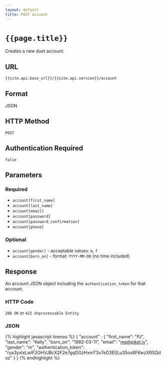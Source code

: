 ```yaml
---
layout: default
title: POST account
---
```

# `{{page.title}}`

Creates a new duet account.

## URL

`{{site.api.base_url}}/{{site.api.version}}/account`

## Format

JSON

## HTTP Method

`POST`

## Authentication Required

`false`
## Parameters

### Required

* `account[first_name]`
* `account[last_name]`
* `account[email]`
* `account[password]`
* `account[password_confirmation]`
* `account[phone]`

### Optional

* `account[gender]` - acceptable values: `m`, `f`
* `account[born_on]` - format: `YYYY-MM-DD` (no time included)

## Response

An account JSON object including the `authentication_token` for that account.

### HTTP Code

`200 OK` or `422 Unprocessable Entity`

### JSON

{% highlight javascript linenos %}
{
    "account" : {
      "first_name": "PJ",
      "last_name": "Kelly",
      "born_on": "1982-03-11",
      "email": "me@pjkel.ly",
      "gender": "m",
      "authentication_token": "rya3yxlxLwIF2OHVJBcX2F2e7gqDGzHxmT3v7eD3E0Lu35ox8FKwzXRSQdoz"
    }
}
{% endhighlight %}